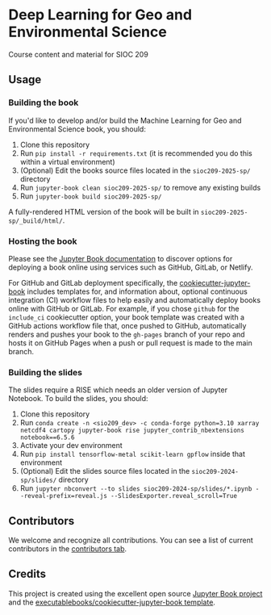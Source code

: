 # Deep Learning for Geo and Environmental Science

Course content and material for SIOC 209

## Usage

### Building the book

If you'd like to develop and/or build the Machine Learning for Geo and Environmental Science book, you should:

1. Clone this repository
2. Run `pip install -r requirements.txt` (it is recommended you do this within a virtual environment)
3. (Optional) Edit the books source files located in the `sioc209-2025-sp/` directory
4. Run `jupyter-book clean sioc209-2025-sp/` to remove any existing builds
5. Run `jupyter-book build sioc209-2025-sp/`

A fully-rendered HTML version of the book will be built in `sioc209-2025-sp/_build/html/`.

### Hosting the book

Please see the [Jupyter Book documentation](https://jupyterbook.org/publish/web.html) to discover options for deploying a book online using services such as GitHub, GitLab, or Netlify.

For GitHub and GitLab deployment specifically, the [cookiecutter-jupyter-book](https://github.com/executablebooks/cookiecutter-jupyter-book) includes templates for, and information about, optional continuous integration (CI) workflow files to help easily and automatically deploy books online with GitHub or GitLab. For example, if you chose `github` for the `include_ci` cookiecutter option, your book template was created with a GitHub actions workflow file that, once pushed to GitHub, automatically renders and pushes your book to the `gh-pages` branch of your repo and hosts it on GitHub Pages when a push or pull request is made to the main branch.

### Building the slides

The slides require a RISE which needs an older version of Jupyter Notebook. To build the slides, you should:

1. Clone this repository
2. Run `conda create -n <sio209_dev> -c conda-forge python=3.10 xarray netcdf4 cartopy jupyter-book rise jupyter_contrib_nbextensions notebook==6.5.6`
3. Activate your dev environment
3. Run `pip install tensorflow-metal scikit-learn gpflow` inside that environment
3. (Optional) Edit the slides source files located in the `sioc209-2024-sp/slides/` directory
4. Run `jupyter nbconvert --to slides sioc209-2024-sp/slides/*.ipynb --reveal-prefix=reveal.js --SlidesExporter.reveal_scroll=True`


## Contributors

We welcome and recognize all contributions. You can see a list of current contributors in the [contributors tab](https://github.com/duncanwp/sioc209-2024-sp/graphs/contributors).

## Credits

This project is created using the excellent open source [Jupyter Book project](https://jupyterbook.org/) and the [executablebooks/cookiecutter-jupyter-book template](https://github.com/executablebooks/cookiecutter-jupyter-book).
